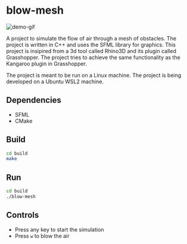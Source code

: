 # blow-mesh

![demo-gif](./demo/blow-mesh.gif)

A project to simulate the flow of air through a mesh of obstacles. The project is written in C++ and uses the SFML library for graphics. This project is insipired from a 3d tool called Rhino3D and its plugin called Grasshopper. The project tries to achieve the same functionality as the Kangaroo plugin in Grasshopper.

The project is meant to be run on a Linux machine. The project is being developed on a Ubuntu WSL2 machine.

## Dependencies
- SFML
- CMake

## Build
```bash
cd build
make
```

## Run
```bash
cd build
./blow-mesh
```

## Controls
- Press any key to start the simulation
- Press `w` to blow the air
